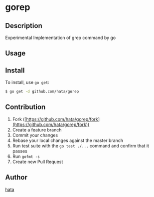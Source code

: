 gorep
====

## Description

Experimental Implementation of grep command by go

## Usage

## Install

To install, use `go get`:

```bash
$ go get -d github.com/hata/gorep
```

## Contribution

1. Fork ([https://github.com/hata/gorep/fork](https://github.com/hata/gorep/fork))
1. Create a feature branch
1. Commit your changes
1. Rebase your local changes against the master branch
1. Run test suite with the `go test ./...` command and confirm that it passes
1. Run `gofmt -s`
1. Create new Pull Request

## Author

[hata](https://github.com/hata)
